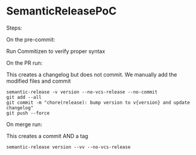 # SemanticReleasePoC

Steps:

On the pre-commit:

Run Commitizen to verify proper syntax

On the PR run:

This creates a changelog but does not commit. We manually add the modified files and commit

```
semantic-release -v version --no-vcs-release --no-commit
git add --all
git commit -m "chore(release): bump version to v{version} and update changelog"
git push --force
```


On merge run:

This creates a commit AND a tag

```
semantic-release version --vv --no-vcs-release
```